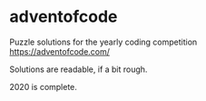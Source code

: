 # adventofcode

Puzzle solutions for the yearly coding competition https://adventofcode.com/

Solutions are readable, if a bit rough.

2020 is complete.
